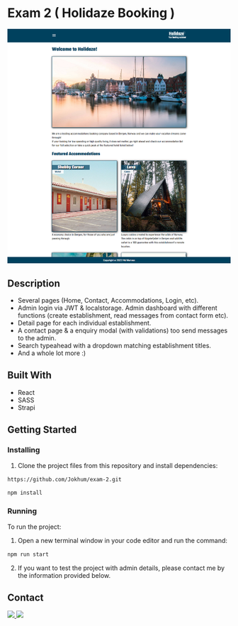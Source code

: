 # Exam 2 ( Holidaze Booking )

![image](https://github.com/Jokhum/exam-2/blob/a3d6ec09b52c858a4ee18bdb5a72e1ad0bafcc49/src/images/overview.png)

## Description

- Several pages (Home, Contact, Accommodations, Login, etc).
- Admin login via JWT & localstorage. Admin dashboard with different functions (create establishment, read messages from contact form etc). 
- Detail page for each individual establishment.
- A contact page & a enquiry modal (with validations) too send messages to the admin.
- Search typeahead with a dropdown matching establishment titles.
- And a whole lot more :)

## Built With

- React
- SASS
- Strapi

## Getting Started

### Installing

1. Clone the project files from this repository and install dependencies:

```bash
https://github.com/Jokhum/exam-2.git
```
```bash
npm install
```

### Running

To run the project:

1. Open a new terminal window in your code editor and run the command:

```bash
npm run start
```

2. If you want to test the project with admin details, please contact me by the information provided below.

## Contact

<a href="https://www.linkedin.com/in/pwerven/" target="_blank">
  <img src=https://img.shields.io/badge/linkedin-%230077B5.svg?style=for-the-badge&logo=linkedin&logoColor=white />
</a>
<a href="mailto:p_werven@gmail.com" target="_blank">
  <img src=https://img.shields.io/badge/Gmail-D14836?style=for-the-badge&logo=gmail&logoColor=white />
</a>
